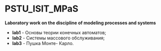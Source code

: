 # PSTU_ISIT_MPaS

**Laboratory work on the discipline of modeling processes and systems**

* **lab1** - Основы теории конечных автоматов;
* **lab2** - Системы массового обслуживания;
* **lab3** - Пушка Монте- Карло.
